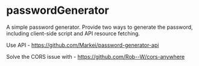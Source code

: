 # passwordGenerator
A simple password generator. Provide two ways to generate the password, including client-side script and API resource fetching.

Use API - https://github.com/Markei/password-generator-api

Solve the CORS issue with - https://github.com/Rob--W/cors-anywhere
